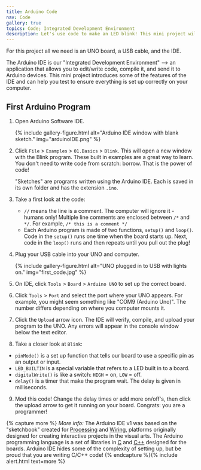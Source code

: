 ```yaml
---
title: Arduino Code
nav: Code
gallery: true
topics: Code; Integrated Development Environment
description: Let's use code to make an LED blink! This mini project will get you oriented to the UNO, the IDE, and the code that makes it do *stuff*.
---
```


For this project all we need is an UNO board, a USB cable, and the IDE. 

The Arduino IDE is our "Integrated Development Environment" --> an application that allows you to edit/write code, compile it, and send it to Arduino devices.
This mini project introduces some of the features of the IDE and can help you test to ensure everything is set up correctly on your computer.

## First Arduino Program  

1. Open Arduino Software IDE.

    {% include gallery-figure.html alt="Arduino IDE window with blank sketch." img="arduinoIDE.png" %}

2. Click `File` > `Examples` > `01.Basics` > `Blink`. This will open a new window with the Blink program. These built in examples are a great way to learn. You don't need to write code from scratch: borrow. That is the power of code! 

    "Sketches" are programs written using the Arduino IDE. Each is saved in its own folder and has the extension `.ino`.

3. Take a first look at the code:
    - `//` means the line is a comment. The computer will ignore it - humans only! Multiple line comments are enclosed between `/*` and `*/`. For example, `/* this is a comment */`
    - Each Arduino program is made of two functions, `setup()` and `loop()`. Code in the `setup()` runs one time when the board starts up. Next, code in the `loop()` runs and then repeats until you pull out the plug! 

4. Plug your USB cable into your UNO and computer.

    {% include gallery-figure.html alt="UNO plugged in to USB with lights on." img="first_code.jpg" %}

5. On IDE, click `Tools` > `Board` > `Arduino UNO` to set up the correct board.

6. Click `Tools` > `Port` and select the port where your UNO appears. For example, you might seem something like "COM9 (Arduino Uno)". The number differs depending on where you computer mounts it.

7. Click the `Upload` arrow icon. The IDE will verify, compile, and upload your program to the UNO. Any errors will appear in the console window below the text editor.

8. Take a closer look at `Blink`:
- `pinMode()` is a set up function that tells our board to use a specific pin as an output or input.
- `LED_BUILTIN` is a special variable that refers to a LED built in to a board. 
-  `digitalWrite()` is like a switch: `HIGH` = on, `LOW` = off. 
- `delay()` is a timer that make the program wait. The delay is given in milliseconds.

9. Mod this code! Change the delay times or add more on/off's, then click the upload arrow to get it running on your board. Congrats: you are a <span class="term">programmer</span>!

{% capture more %}
*More info:* The Arduino IDE v1 was based on the "sketchbook" created for [Processing](https://processing.org/) and [Wiring](http://wiring.org.co/), platforms originally designed for creating interactive projects in the visual arts. 
The Arduino programming language is a set of libraries in [C](https://en.wikipedia.org/wiki/C_(programming_language)) and [C++](https://en.wikipedia.org/wiki/C%2B%2B) designed for the boards. 
Arduino IDE hides some of the complexity of setting up, but be proud that you are writing C/C++ code!
{% endcapture %}{% include alert.html text=more %}
